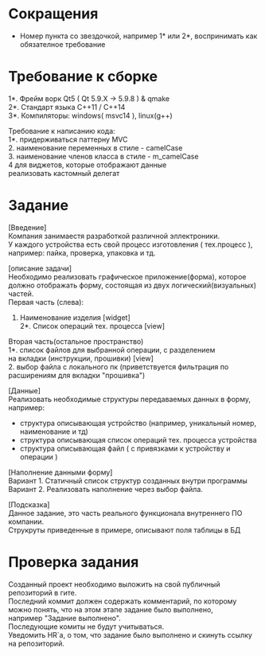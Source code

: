 # Сокращения
- Номер пункта со звездочкой, например 1* или 2*,
воспринимать как обязателное требование

# Требование к сборке

1*. Фрейм ворк Qt5 ( Qt 5.9.X -> 5.9.8 ) & qmake \
2*. Стандарт языка С++11 / С++14 \
3*. Компиляторы: windows( msvc14 ), linux(g++)

Требование к написанию кода: \
1*. придерживаться паттерну MVC \
2. наименование переменных в стиле - camelCase \
3. наименование членов класса в стиле - m_camelCase \
4 для виджетов, которые отображают данные \
реализовать кастомный делегат

# Задание

[Введение] \
Компания занимаестя разработкой различной эллектроники. \
У каждого устройства есть свой процесс изготовления ( тех.процесс ), \
например: пайка, проверка, упаковка и тд.

[описание задачи] \
Необходимо реализовать графическое приложение(форма), которое должно отображать форму, состоящая из двух логический(визуальных) частей. \
Первая часть (слева):
1. Наименование изделия [widget] \
2*. Список операций тех. процесса [view]

Вторая часть(остальное пространство) \
1*. список файлов для выбранной операции, с разделением \
на вкладки (инструкции, прошивки) [view] \
2. выбор файла с локального пк (приветствуется фильтрация по расширениям для вкладки "прошивка")

[Данные] \
Реализовать необходимые структуры передаваемых данных в форму, например:
- структура описывающая устройство (например, уникальный номер, наименование и тд)
- структура описывающая список операций тех. процесса устройства
- структура описывающая файл ( с привязками к устройству и операции )

[Наполнение данными форму] \
Вариант 1. Статичный список структур созданных внутри программы \
Вариант 2. Реализовать наполнение через выбор файла.

[Подсказка] \
Данное задание, это часть реального функционала внутреннего ПО компании. \
Струкруты приведенные в примере, описывают поля таблицы в БД

# Проверка задания

Созданный проект необходимо выложить на свой публичный репозиторий в гите. \
Последний коммит должен содержать комментарий, по которому можно понять, что на этом этапе задание было выполнено, \
например "Задание выполнено". \
Последующие комиты не будут учитываться. \
Уведомить HR`а, о том, что задание было выполнено и скинуть ссылку на репозиторий.
